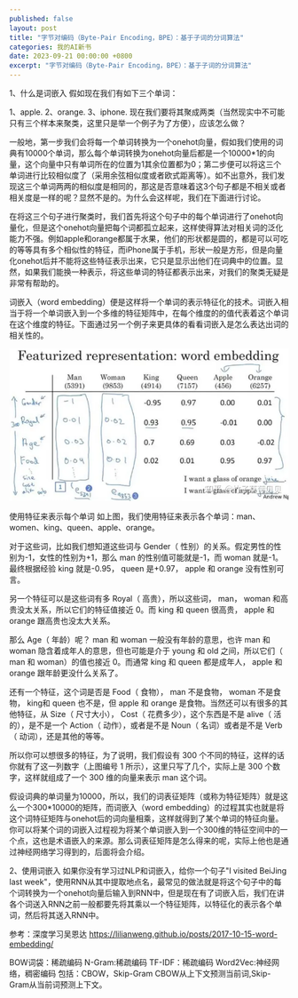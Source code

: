 ```yaml
---
published: false
layout: post
title: "字节对编码（Byte-Pair Encoding，BPE）：基于子词的分词算法"
categories: 我的AI新书
date: 2023-09-21 00:00:00 +0800
excerpt: "字节对编码（Byte-Pair Encoding，BPE）：基于子词的分词算法"
---
```




1、什么是词嵌入
假如现在我们有如下三个单词：

1、apple.
2、orange.
3、iphone.
现在我们要将其聚成两类（当然现实中不可能只有三个样本来聚类，这里只是举一个例子为了方便），应该怎么做？

一般地，第一步我们会将每一个单词转换为一个onehot向量，假如我们使用的词典有10000个单词，那么每个单词转换为onehot向量后都是一个10000*1的向量，这个向量中只有单词所在的位置为1其余位置都为0；第二步便可以将这三个单词进行比较相似度了（采用余弦相似度或者欧式距离等）。如不出意外，我们发现这三个单词两两的相似度是相同的，那这是否意味着这3个句子都是不相关或者相关度是一样的呢？显然不是的。为什么会这样呢，我们在下面进行讨论。

在将这三个句子进行聚类时，我们首先将这个句子中的每个单词进行了onehot向量化，但是这个onehot向量把每个词都孤立起来，这样使得算法对相关词的泛化能力不强。例如apple和orange都属于水果，他们的形状都是圆的，都是可以可吃的等等具有多个相似性的特征，而iPhone属于手机，形状一般是方形，但是向量化onehot后并不能将这些特征表示出来，它只是显示出他们在词典中的位置。显然，如果我们能换一种表示，将这些单词的特征都表示出来，对我们的聚类无疑是非常有帮助的。

词嵌入（word embedding）便是这样将一个单词的表示特征化的技术。词嵌入相当于将一个单词嵌入到一个多维的特征矩阵中，在每个维度的的值代表着这个单词在这个维度的特征。下面通过另一个例子来更具体的看看词嵌入是怎么表达出词的相关性的。

<img src="assets/images/new book/NLP/word embedding/1.webp?raw=true" >

使用特征来表示每个单词
如上图，我们使用特征来表示各个单词：man、women、king、queen、apple、orange。

对于这些词，比如我们想知道这些词与 Gender（ 性别）的关系。假定男性的性别为-1，女性的性别为+1，那么 man 的性别值可能就是-1，而 woman 就是-1。最终根据经验 king 就是-0.95， queen 是+0.97， apple 和 orange 没有性别可言。

另一个特征可以是这些词有多 Royal（ 高贵），所以这些词， man， woman 和高贵没太关系，所以它们的特征值接近 0。而 king 和 queen 很高贵， apple 和 orange 跟高贵也没太大关系。

那么 Age（ 年龄）呢？ man 和 woman 一般没有年龄的意思，也许 man 和 woman 隐含着成年人的意思，但也可能是介于 young 和 old 之间，所以它们（ man 和 woman）的值也接近 0。而通常 king 和 queen 都是成年人， apple 和 orange 跟年龄更没什么关系了。

还有一个特征，这个词是否是 Food（ 食物）， man 不是食物， woman 不是食物， king和 queen 也不是，但 apple 和 orange 是食物。当然还可以有很多的其他特征，从 Size（ 尺寸大小）， Cost（ 花费多少），这个东西是不是 alive（ 活的），是不是一个 Action（ 动作），或者是不是 Noun（ 名词）或者是不是 Verb（ 动词），还是其他的等等。

所以你可以想很多的特征，为了说明，我们假设有 300 个不同的特征，这样的话你就有了这一列数字（上图编号 1 所示），这里只写了几个，实际上是 300 个数字，这样就组成了一个 300 维的向量来表示 man 这个词。

假设词典的单词量为10000，所以，我们的词表征矩阵（或称为特征矩阵）就是这么一个300*10000的矩阵，而词嵌入（word embedding）的过程其实也就是将这个词特征矩阵与onehot后的词向量相乘，这样就得到了某个单词的特征向量。你可以将某个词的词嵌入过程视为将某个单词嵌入到一个300维的特征空间中的一个点，这也是术语嵌入的来源。那么词表征矩阵是怎么得来的呢，实际上他也是通过神经网络学习得到的，后面将会介绍。

2、使用词嵌入
如果你没有学习过NLP和词嵌入，给你一个句子"I visited BeiJing last week"，使用RNN从其中提取地点名，最常见的做法就是将这个句子中的每个词转换为一个onehot向量后输入到RNN中，但是现在有了词嵌入后，我们在讲各个词送入RNN之前一般都要先将其乘以一个特征矩阵，以特征化的表示各个单词，然后将其送入RNN中。

参考：深度学习吴恩达
https://lilianweng.github.io/posts/2017-10-15-word-embedding/



BOW词袋：稀疏编码
N-Gram:稀疏编码
TF-IDF：稀疏编码
Word2Vec:神经网络，稠密编码
包括：CBOW，Skip-Gram
CBOW从上下文预测当前词,Skip-Gram从当前词预测上下文。